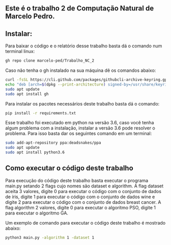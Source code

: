 ## Este é o trabalho 2 de Computação Natural de Marcelo Pedro.

## Instalar:
Para baixar o código e o relatório desse trabalho basta dá o comando num terminal linux:

```bash
gh repo clone marcelo-ped/Trabalho_NC_2
```

Caso não tenha o gh instalado na sua máquina dê os comandos abaixo:

```bash
curl -fsSL https://cli.github.com/packages/githubcli-archive-keyring.gpg | sudo dd of=/usr/share/keyrings/githubcli-archive-keyring.gpg
echo "deb [arch=$(dpkg --print-architecture) signed-by=/usr/share/keyrings/githubcli-archive-keyring.gpg] https://cli.github.com/packages stable main" | sudo tee /etc/apt/sources.list.d/github-cli.list > /dev/null
sudo apt update
sudo apt install gh
```
Para instalar os pacotes necessários deste trabalho basta dá o comando:

```bash
pip install -r requirements.txt
```

Esse trabalho foi executado em python na versão 3.6, caso você tenha algum problema com a instalação, instalar a versão 3.6 pode resolver o problema. Para isso basta dar os seguintes comando em um terminal:

```bash
sudo add-apt-repository ppa:deadsnakes/ppa
sudo apt update
sudo apt install python3.6
```
 
## Como executar o código deste trabalho

Para execução do código deste trabalho basta executar o programa main.py setando 2 flags cujo nomes são dataset e algorithm. A flag dataset aceita 3 valores, digite 0 para executar o código com o conjunto de dados de íris, digite 1 para executar o código com o conjunto de dados wine e digite 2 para executar o código com o conjunto de dados breast cancer. A flag algorithm 2 valores, digite 0 para executar o algoritmo PSO, digite 1 para executar o algoritmo GA.

Um exemplo de comando para executar o código deste trabalho é mostrado abaixo:

```bash
python3 main.py -algorithm 1 -dataset 1
```

